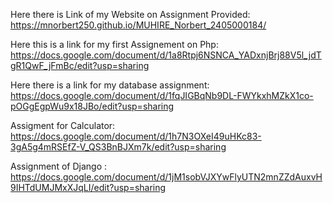 Here there is Link of my Website on Assignment Provided: https://mnorbert250.github.io/MUHIRE_Norbert_2405000184/



Here this is a link for my first Assignement on Php:  https://docs.google.com/document/d/1a8Rtpj6NSNCA_YADxnjBrj88V5l_jdTgR1QwF_jFmBc/edit?usp=sharing


Here there is a link for my database assignment: https://docs.google.com/document/d/1fqJIGBqNb9DL-FWYkxhMZkX1co-pOGgEgpWu9x18JBo/edit?usp=sharing


Assigment for Calculator: https://docs.google.com/document/d/1h7N3OXeI49uHKc83-3gA5g4mRSEfZ-V_QS3BnBJXm7k/edit?usp=sharing


Assignment of Django : https://docs.google.com/document/d/1jM1sobVJXYwFlyUTN2mnZZdAuxvH9IHTdUMJMxXJqLI/edit?usp=sharing
